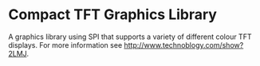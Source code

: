 # Compact TFT Graphics Library
A graphics library using SPI that supports a variety of different colour TFT displays.
For more information see http://www.technoblogy.com/show?2LMJ.

